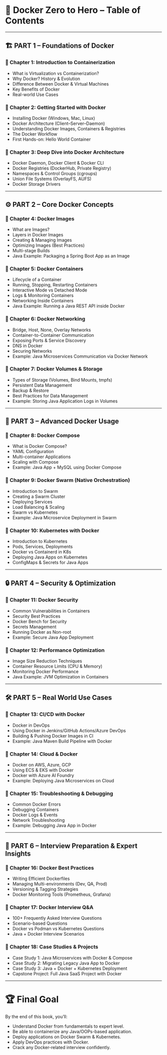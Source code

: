 # 📘 **Docker Zero to Hero – Table of Contents**

---

## 🏗️ **PART 1 – Foundations of Docker**

### 🔹 Chapter 1: Introduction to Containerization
- What is Virtualization vs Containerization?
- Why Docker? History & Evolution
- Difference Between Docker & Virtual Machines
- Key Benefits of Docker
- Real-world Use Cases

### 🔹 Chapter 2: Getting Started with Docker
- Installing Docker (Windows, Mac, Linux)
- Docker Architecture (Client–Server–Daemon)
- Understanding Docker Images, Containers & Registries
- The Docker Workflow
- First Hands-on: Hello World Container

### 🔹 Chapter 3: Deep Dive into Docker Architecture
- Docker Daemon, Docker Client & Docker CLI
- Docker Registries (DockerHub, Private Registry)
- Namespaces & Control Groups (cgroups)
- Union File Systems (OverlayFS, AUFS)
- Docker Storage Drivers

---

## ⚙️ **PART 2 – Core Docker Concepts**

### 🔹 Chapter 4: Docker Images
- What are Images?
- Layers in Docker Images
- Creating & Managing Images
- Optimizing Images (Best Practices)
- Multi-stage Builds
- Java Example: Packaging a Spring Boot App as an Image

### 🔹 Chapter 5: Docker Containers
- Lifecycle of a Container
- Running, Stopping, Restarting Containers
- Interactive Mode vs Detached Mode
- Logs & Monitoring Containers
- Networking Inside Containers
- Java Example: Running a Java REST API inside Docker

### 🔹 Chapter 6: Docker Networking
- Bridge, Host, None, Overlay Networks
- Container-to-Container Communication
- Exposing Ports & Service Discovery
- DNS in Docker
- Securing Networks
- Example: Java Microservices Communication via Docker Network

### 🔹 Chapter 7: Docker Volumes & Storage
- Types of Storage (Volumes, Bind Mounts, tmpfs)
- Persistent Data Management
- Backup & Restore
- Best Practices for Data Management
- Example: Storing Java Application Logs in Volumes

---

## 🚀 **PART 3 – Advanced Docker Usage**

### 🔹 Chapter 8: Docker Compose
- What is Docker Compose?
- YAML Configuration
- Multi-container Applications
- Scaling with Compose
- Example: Java App + MySQL using Docker Compose

### 🔹 Chapter 9: Docker Swarm (Native Orchestration)
- Introduction to Swarm
- Creating a Swarm Cluster
- Deploying Services
- Load Balancing & Scaling
- Swarm vs Kubernetes
- Example: Java Microservice Deployment in Swarm

### 🔹 Chapter 10: Kubernetes with Docker
- Introduction to Kubernetes
- Pods, Services, Deployments
- Docker vs Containerd in K8s
- Deploying Java Apps on Kubernetes
- ConfigMaps & Secrets for Java Apps

---

## 🔒 **PART 4 – Security & Optimization**

### 🔹 Chapter 11: Docker Security
- Common Vulnerabilities in Containers
- Security Best Practices
- Docker Bench for Security
- Secrets Management
- Running Docker as Non-root
- Example: Secure Java App Deployment

### 🔹 Chapter 12: Performance Optimization
- Image Size Reduction Techniques
- Container Resource Limits (CPU & Memory)
- Monitoring Docker Performance
- Java Example: JVM Optimization in Containers

---

## 🛠️ **PART 5 – Real World Use Cases**

### 🔹 Chapter 13: CI/CD with Docker
- Docker in DevOps
- Using Docker in Jenkins/GitHub Actions/Azure DevOps
- Building & Pushing Docker Images in CI
- Example: Java Maven Build Pipeline with Docker

### 🔹 Chapter 14: Cloud & Docker
- Docker on AWS, Azure, GCP
- Using ECS & EKS with Docker
- Docker with Azure AI Foundry
- Example: Deploying Java Microservices on Cloud

### 🔹 Chapter 15: Troubleshooting & Debugging
- Common Docker Errors
- Debugging Containers
- Docker Logs & Events
- Network Troubleshooting
- Example: Debugging Java App in Docker

---

## 🎯 **PART 6 – Interview Preparation & Expert Insights**

### 🔹 Chapter 16: Docker Best Practices
- Writing Efficient Dockerfiles
- Managing Multi-environments (Dev, QA, Prod)
- Versioning & Tagging Strategies
- Docker Monitoring Tools (Prometheus, Grafana)

### 🔹 Chapter 17: Docker Interview Q&A
- 100+ Frequently Asked Interview Questions
- Scenario-based Questions
- Docker vs Podman vs Kubernetes Questions
- Java + Docker Interview Scenarios

### 🔹 Chapter 18: Case Studies & Projects
- Case Study 1: Java Microservices with Docker & Compose
- Case Study 2: Migrating Legacy Java App to Docker
- Case Study 3: Java + Docker + Kubernetes Deployment
- Capstone Project: Full Java SaaS Project with Docker

---

# 🏆 **Final Goal**
By the end of this book, you’ll:
- Understand Docker from fundamentals to expert level.
- Be able to containerize any Java/OOPs-based application.
- Deploy applications on Docker Swarm & Kubernetes.
- Apply DevOps practices with Docker.
- Crack any Docker-related interview confidently.

